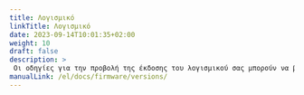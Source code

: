 ```yaml
---
title: Λογισμικό
linkTitle: Λογισμικό
date: 2023-09-14T10:01:35+02:00
weight: 10
draft: false
description: >
 Οι οδηγίες για την προβολή της έκδοσης του λογισμικού σας μπορούν να βρεθούν εδώ
manualLink: /el/docs/firmware/versions/
---
```

<script>
  window.location.href = "/el/docs/firmware/versions/";
</script>
